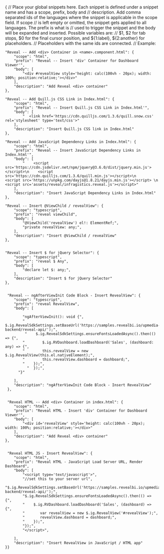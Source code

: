 {
	// Place your global snippets here. Each snippet is defined under a snippet name and has a scope, prefix, body and 
	// description. Add comma separated ids of the languages where the snippet is applicable in the scope field. If scope 
	// is left empty or omitted, the snippet gets applied to all languages. The prefix is what is 
	// used to trigger the snippet and the body will be expanded and inserted. Possible variables are: 
	// $1, $2 for tab stops, $0 for the final cursor position, and ${1:label}, ${2:another} for placeholders. 
	// Placeholders with the same ids are connected.
	// Example:

	"Reveal -- Add <div> Container in <name>.component.html": {
		"scope": "html",
		"prefix": "Reveal -- Insert 'div' Container for Dashboard Viewer'",
		"body": [
			"<div #revealView style='height: calc(100vh - 20px); width: 100%; position:relative;'></div>"
		],
		"description": "Add Reveal <div> container"
	},

	"Reveal -- Add Quill.js CSS Link in Index.html": {
		"scope": "html",
		"prefix": "Reveal -- Insert Quill.js CSS Link in Index.html'",
		"body": [
			"  <link href='https://cdn.quilljs.com/1.3.6/quill.snow.css' rel='stylesheet' type='text/css'>"
		],
		"description": "Insert Quill.js CSS link in Index.html"
	},

	"Reveal -- Add JavaScript Dependency Links in Index.html": {
		"scope": "html",
		"prefix": "Reveal -- Insert JavaScript Dependency Links in Index.html'",
		"body": [
			"    <script src='https://cdn.jsdelivr.net/npm/jquery@3.6.0/dist/jquery.min.js'></script>\n    <script src='https://cdn.quilljs.com/1.3.6/quill.min.js'></script>\n    <script src='https://unpkg.com/dayjs@1.8.21/dayjs.min.js'></script> \n    <script src='assets/reveal/infragistics.reveal.js'></script>"
		],
		"description": "Insert JavaScript Dependency Links in Index.html"
	},

	"Reveal -- Insert @ViewChild / revealView": {
		"scope": "typescript",
		"prefix": "reveal viewChild",
		"body": [
			"@ViewChild('revealView') el!: ElementRef;",
			"private revealView: any;",
		],
		"description": "Insert @ViewChild / revealView"
	},


	"Reveal -- Insert $ for jQuery Selector": {
		"scope": "typescript",
		"prefix": "reveal $ Any",
		"body": [
			"declare let $: any;",
		],
		"description": "Insert $ for jQuery Selector"
	},


	 "Reveal -- ngAfterViewInit Code Block - Insert RevealView": {
	 	"scope": "typescript",
	 	"prefix": "reveal RevealView",
	 	"body": [

			"ngAfterViewInit(): void {",
			"    $.ig.RevealSdkSettings.setBaseUrl('https://samples.revealbi.io/upmedia-backend/reveal-api/');",
			 "    $.ig.RevealSdkSettings.ensureFontsLoadedAsync().then(() => {",
			"        $.ig.RVDashboard.loadDashboard('Sales', (dashboard: any) => {",
			"        this.revealView = new $.ig.RevealView(this.el.nativeElement);",
			"        this.revealView.dashboard = dashboard;",
			"    });",		
			  "  });",			
		  "}"

	 	],
	 	"description": "ngAfterViewInit Code Block - Insert RevealView"
	 },


	 "Reveal HTML -- Add <div> Container in index.html": {
		"scope": "html",
		"prefix": "Reveal HTML - Insert 'div' Container for Dashboard Viewer'",
		"body": [
			"<div id='revealView' style='height: calc(100vh - 20px); width: 100%; position:relative;'></div>"
		],
		"description": "Add Reveal <div> container"
	},


	 "Reveal HTML JS - Insert RevealView": {
		"scope": "html",
		"prefix": "Reveal HTML - JavaScript Load Server URL, Render Dashboard",
		"body": [
			"<script type='text/javascript'>",
			"//set this to your server url",
			"$.ig.RevealSdkSettings.setBaseUrl('https://samples.revealbi.io/upmedia-backend/reveal-api/');",
			"$.ig.RevealSdkSettings.ensureFontsLoadedAsync().then(() => {",
			"    $.ig.RVDashboard.loadDashboard('Sales', (dashboard) => {",
			"       var revealView = new $.ig.RevealView('#revealView');",
			"       revealView.dashboard = dashboard;",
			"    });",
			"});",
			"</script>",

		],
		"description": "Insert RevealView in JavaScript / HTML app"
	}}
